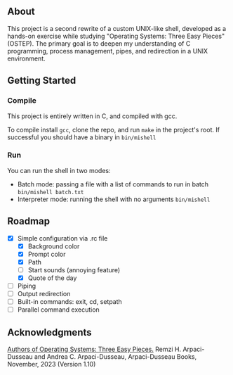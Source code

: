 ## About

This project is a second rewrite of a custom UNIX-like shell, developed as a hands-on exercise while studying "Operating Systems: Three Easy Pieces" (OSTEP). The primary goal is to deepen my understanding of C programming, process management, pipes, and redirection in a UNIX environment.

## Getting Started

### Compile

This project is entirely written in C, and compiled with gcc. 

To compile install `gcc`, clone the repo, and run `make` in the project's root. If successful you should have a binary in `bin/mishell`

### Run

You can run the shell in two modes:

- Batch mode: passing a file with a list of commands to run in batch `bin/mishell batch.txt`
- Interpreter mode: running the shell with no arguments `bin/mishell`

## Roadmap

- [x] Simple configuration via .rc file
	- [x] Background color
	- [x] Prompt color
	- [x] Path
	- [ ] Start sounds (annoying feature)
	- [x] Quote of the day
- [ ] Piping
- [ ] Output redirection
- [ ] Built-in commands: exit, cd, setpath
- [ ] Parallel command execution

## Acknowledgments

[Authors of Operating Systems: Three Easy Pieces.]() Remzi H. Arpaci-Dusseau and Andrea C. Arpaci-Dusseau, Arpaci-Dusseau Books, November, 2023 (Version 1.10) 

